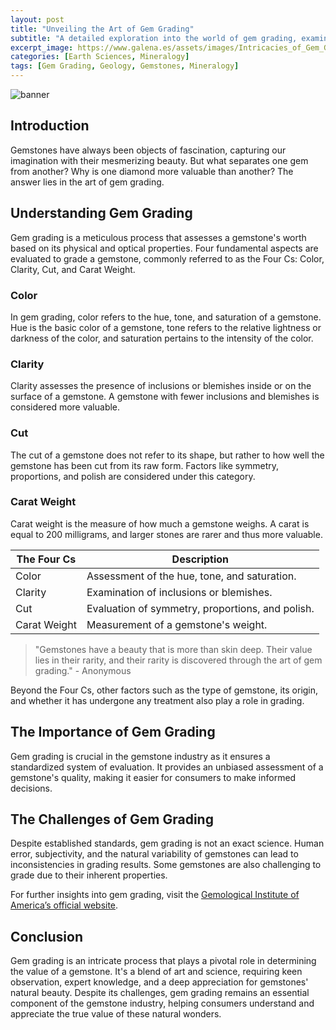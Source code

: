 ```yaml
---
layout: post
title: "Unveiling the Art of Gem Grading"
subtitle: "A detailed exploration into the world of gem grading, examining the key characteristics used in the assessment process."
excerpt_image: https://www.galena.es/assets/images/Intricacies_of_Gem_Grading.png
categories: [Earth Sciences, Mineralogy]
tags: [Gem Grading, Geology, Gemstones, Mineralogy]
---
```


![banner](https://www.galena.es/assets/images/Intricacies_of_Gem_Grading.png "A close-up image of a gemologist examining a sparkling gemstone under a magnifying glass, showcasing the intricate details of color, clarity, cut, and carat weight, essential factors in gem grading.")

## Introduction
Gemstones have always been objects of fascination, capturing our imagination with their mesmerizing beauty. But what separates one gem from another? Why is one diamond more valuable than another? The answer lies in the art of gem grading. 

## Understanding Gem Grading
Gem grading is a meticulous process that assesses a gemstone's worth based on its physical and optical properties. Four fundamental aspects are evaluated to grade a gemstone, commonly referred to as the Four Cs: Color, Clarity, Cut, and Carat Weight.

### Color
In gem grading, color refers to the hue, tone, and saturation of a gemstone. Hue is the basic color of a gemstone, tone refers to the relative lightness or darkness of the color, and saturation pertains to the intensity of the color. 

### Clarity
Clarity assesses the presence of inclusions or blemishes inside or on the surface of a gemstone. A gemstone with fewer inclusions and blemishes is considered more valuable.

### Cut
The cut of a gemstone does not refer to its shape, but rather to how well the gemstone has been cut from its raw form. Factors like symmetry, proportions, and polish are considered under this category.

### Carat Weight
Carat weight is the measure of how much a gemstone weighs. A carat is equal to 200 milligrams, and larger stones are rarer and thus more valuable.

| The Four Cs  | Description |
|--------------|-------------|
| Color        | Assessment of the hue, tone, and saturation. |
| Clarity      | Examination of inclusions or blemishes. |
| Cut          | Evaluation of symmetry, proportions, and polish. |
| Carat Weight | Measurement of a gemstone's weight. |

> "Gemstones have a beauty that is more than skin deep. Their value lies in their rarity, and their rarity is discovered through the art of gem grading." - Anonymous

Beyond the Four Cs, other factors such as the type of gemstone, its origin, and whether it has undergone any treatment also play a role in grading.

## The Importance of Gem Grading
Gem grading is crucial in the gemstone industry as it ensures a standardized system of evaluation. It provides an unbiased assessment of a gemstone's quality, making it easier for consumers to make informed decisions. 

## The Challenges of Gem Grading
Despite established standards, gem grading is not an exact science. Human error, subjectivity, and the natural variability of gemstones can lead to inconsistencies in grading results. Some gemstones are also challenging to grade due to their inherent properties. 

For further insights into gem grading, visit the [Gemological Institute of America’s official website](https://www.gia.edu/gem-lab-service/diamond-grading).

## Conclusion
Gem grading is an intricate process that plays a pivotal role in determining the value of a gemstone. It's a blend of art and science, requiring keen observation, expert knowledge, and a deep appreciation for gemstones' natural beauty. Despite its challenges, gem grading remains an essential component of the gemstone industry, helping consumers understand and appreciate the true value of these natural wonders.